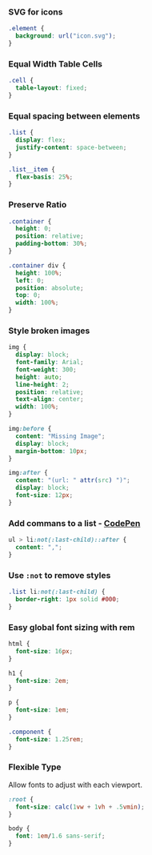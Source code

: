 ### SVG for icons

```css
.element {
  background: url("icon.svg");
}
```

### Equal Width Table Cells

```css
.cell {
  table-layout: fixed;
}
```

### Equal spacing between elements

```css
.list {
  display: flex;
  justify-content: space-between;
}

.list__item {
  flex-basis: 25%;
}
```

### Preserve Ratio

```css
.container {
  height: 0;
  position: relative;
  padding-bottom: 30%;
}

.container div {
  height: 100%;
  left: 0;
  position: absolute;
  top: 0;
  width: 100%;
}
```

### Style broken images

```css
img {
  display: block;
  font-family: Arial;
  font-weight: 300;
  height: auto;
  line-height: 2;
  position: relative;
  text-align: center;
  width: 100%;
}

img:before {
  content: "Missing Image";
  display: block;
  margin-bottom: 10px;
}

img:after {
  content: "(url: " attr(src) ")";
  display: block;
  font-size: 12px;
}
```

### Add commans to a list - [CodePen](http://codepen.io/eeyore/pen/BzoyGG "View CodePen") 
```css
ul > li:not(:last-child)::after {
  content: ",";
}
```

### Use `:not` to remove styles
```css
.list li:not(:last-child) {
  border-right: 1px solid #000;
}
```

### Easy global font sizing with rem

```css
html {
  font-size: 16px;
}

h1 {
  font-size: 2em;
}

p {
  font-size: 1em;
}

.component {
  font-size: 1.25rem;
}
```

### Flexible Type

Allow fonts to adjust with each viewport.

```css
:root {
  font-size: calc(1vw + 1vh + .5vmin);
}

body {
  font: 1em/1.6 sans-serif;
}
```
